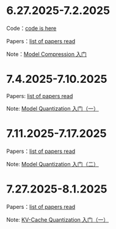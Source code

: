 # 6.27.2025-7.2.2025

Code：[code is here](./first-week/code/)

Papers：[list of papers read](./first-week/papers/)

Note：[Model Compression 入门](https://www.yuque.com/active_sky/jqxx/ogs9p7gvo2fsr4br?singleDoc)

# 7.4.2025-7.10.2025

Papers: [list of papers read](./second-week/papers/)

Note: [Model Quantization 入门（一）](https://www.yuque.com/active_sky/jqxx/mgyk67yqumzl6h98)


# 7.11.2025-7.17.2025

Papers：[list of papers read](./third-week/papers/)

Note: [Model Quantization 入门（二）](https://www.yuque.com/active_sky/jqxx/ryf9dcgcldpu76zy)

# 7.27.2025-8.1.2025

Papers：[list of papers read](./fourth-week/papers/)

Note: [KV-Cache Quantization 入门（一）](https://www.yuque.com/active_sky/jqxx/shpnhhy4fnwghg5g)